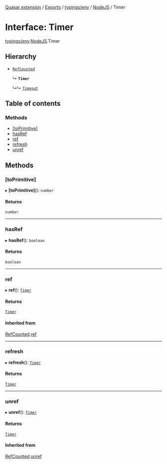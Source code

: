 [Quasar extension](../index.md) / [Exports](../modules.md) / [typings/env](../modules/typings_env.md) / [NodeJS](../modules/typings_env.NodeJS.md) / Timer

# Interface: Timer

[typings/env](../modules/typings_env.md).[NodeJS](../modules/typings_env.NodeJS.md).Timer

## Hierarchy

- [`RefCounted`](typings_env.NodeJS.RefCounted.md)

  ↳ **`Timer`**

  ↳↳ [`Timeout`](typings_env.NodeJS.Timeout.md)

## Table of contents

### Methods

- [[toPrimitive]](typings_env.NodeJS.Timer.md#[toprimitive])
- [hasRef](typings_env.NodeJS.Timer.md#hasref)
- [ref](typings_env.NodeJS.Timer.md#ref)
- [refresh](typings_env.NodeJS.Timer.md#refresh)
- [unref](typings_env.NodeJS.Timer.md#unref)

## Methods

### [toPrimitive]

▸ **[toPrimitive]**(): `number`

#### Returns

`number`

___

### hasRef

▸ **hasRef**(): `boolean`

#### Returns

`boolean`

___

### ref

▸ **ref**(): [`Timer`](typings_env.NodeJS.Timer.md)

#### Returns

[`Timer`](typings_env.NodeJS.Timer.md)

#### Inherited from

[RefCounted](typings_env.NodeJS.RefCounted.md).[ref](typings_env.NodeJS.RefCounted.md#ref)

___

### refresh

▸ **refresh**(): [`Timer`](typings_env.NodeJS.Timer.md)

#### Returns

[`Timer`](typings_env.NodeJS.Timer.md)

___

### unref

▸ **unref**(): [`Timer`](typings_env.NodeJS.Timer.md)

#### Returns

[`Timer`](typings_env.NodeJS.Timer.md)

#### Inherited from

[RefCounted](typings_env.NodeJS.RefCounted.md).[unref](typings_env.NodeJS.RefCounted.md#unref)
